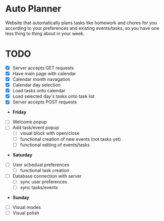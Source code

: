 # Auto Planner

Website that automatically plans tasks like homework and chores for you according
to your preferences and existing events/tasks, so you have one less thing to thing
about in your week.

# TODO

- [x] Server accepts GET requests
- [x] Have main page with calendar
- [x] Calendar month navagation
- [x] Calendar day selection 
- [x] Load tasks onto calendar
- [x] Load selected day's tasks onto task list
- [x] Server accepts POST requests
- **Friday**
- [ ] Welcome popup
- [ ] Add task/event popup
    - [ ] visual block with open/close
    - [ ] functional creation of new events (not tasks yet)
    - [ ] functional editing of events/tasks
- **Saturday**
- [ ] User schedual preferences
    - [ ] functional task creation
- [ ] Database connection with server
    - [ ] sync user preferences
    - [ ] sync tasks/events
- **Sunday**
- [ ] Visual modes
- [ ] Visual polish

